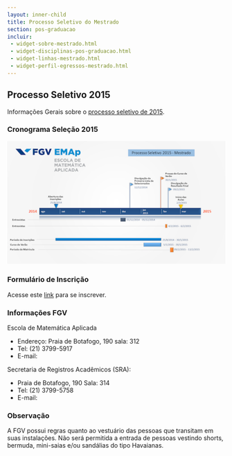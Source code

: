 ```yaml
---
layout: inner-child
title: Processo Seletivo do Mestrado
section: pos-graduacao
incluir:
 - widget-sobre-mestrado.html
 - widget-disciplinas-pos-graduacao.html
 - widget-linhas-mestrado.html
 - widget-perfil-egressos-mestrado.html
---
```


## Processo Seletivo 2015

Informações Gerais sobre o [processo seletivo de 2015](/files/selecao-2015.pdf).

### Cronograma Seleção 2015

<img src="/images/cronograma2015-small.png" onClick="viewImage(this);" /> 

### Formulário de Inscrição

Acesse este
[link](http://fgv159.fgv.br/pls/DCCACR/wcc7000$.prcinicial?P_PRSE_CD=CMMMI&p_empresa=EMAP)
para se inscrever.

### Informações FGV

Escola de Matemática Aplicada

- Endereço: Praia de Botafogo, 190 sala: 312
- Tel: (21) 3799-5917
- E-mail: <script type='text/javascript'>var a = new Array('br','gv.','p@f','ema');document.write("<a href='mailto:"+a[3]+a[2]+a[1]+a[0]+"'>"+a[3]+a[2]+a[1]+a[0]+"</a>");</script>

Secretaria de Registros Acadêmicos (SRA):

- Praia de Botafogo, 190 Sala: 314
- Tel: (21) 3799-5758
- E-mail: <script type='text/javascript'>var a = new Array('srarj@f','gv.br');document.write("<a href='mailto:"+a[0]+a[1]+"'>"+a[0]+a[1]+"</a>");</script>

### Observação
 
A FGV possui regras quanto ao vestuário das pessoas que transitam em
suas instalações. Não será permitida a entrada de pessoas vestindo
shorts, bermuda, mini-saias e/ou sandálias do tipo Havaianas.
